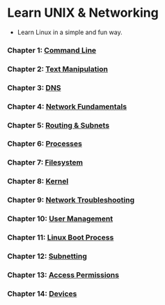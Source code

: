# Learn UNIX & Networking

-  Learn Linux in a simple and fun way.
 
### Chapter 1: [Command Line](https://moabukar.github.io/unix-learn/command-line/alias-command)


### Chapter 2: [Text Manipulation](https://moabukar.github.io/unix-learn/text-manipulation/cut-command)


### Chapter 3: [DNS](https://moabukar.github.io/unix-learn/dns/what-is-dns)


### Chapter 4: [Network Fundamentals](https://moabukar.github.io/unix-learn/network-fundamentals/osi-model)

### Chapter 5: [Routing & Subnets](https://moabukar.github.io/unix-learn/routing/what-is-a-router)


### Chapter 6: [Processes](https://moabukar.github.io/unix-learn/processes/process-details)

### Chapter 7: [Filesystem](https://moabukar.github.io/unix-learn/filesystem/filesystem-hierarchy)

### Chapter 8: [Kernel](https://moabukar.github.io/unix-learn/kernel/kernel-overview)

### Chapter 9: [Network Troubleshooting](https://moabukar.github.io/unix-learn/network-troubleshooting/ping)

### Chapter 10: [User Management](https://moabukar.github.io/unix-learn/user-management/users-and-groups)

### Chapter 11: [Linux Boot Process](https://moabukar.github.io/unix-learn/booting/boot-process-overview)

### Chapter 12: [Subnetting](https://moabukar.github.io/unix-learn/subnetting/subnets)

### Chapter 13: [Access Permissions](https://moabukar.github.io/unix-learn/access/file-permissions)

### Chapter 14: [Devices](https://moabukar.github.io/unix-learn/devices/dev-directory)
